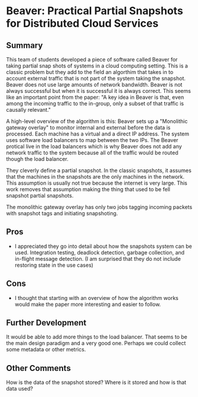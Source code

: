 # Beaver: Practical Partial Snapshots for Distributed Cloud Services

## Summary
This team of students developed a piece of software called Beaver for taking partial snap shots of systems in a cloud computing setting.
This is a classic problem but they add to the field an algorthim that takes in to account external traffic that is not part of the system taking the snapshot.
Beaver does not use large amounts of network bandwidth.
Beaver is not always successful but when it is successful it is always correct.
This seems like an important point from the paper: "A key idea in Beaver is that, even among the incoming traffic to the in-group, only a subset of that traffic is causally relevant."


A high-level overview of the algorithm is this: Beaver sets up a "Monolithic gateway overlay" to monitor internal and external before the data is processed.
Each machine has a virtual and a direct IP address.
The system uses software load balancers to map between the two IPs.
The Beaver protical live in the load balancers which is why Beaver does not add any network traffic to the system because all of the traffic would be routed though the load balancer.

They cleverly define a partial snapshot.
In the classic snapshots, it assumes that the machines in the snapshots are the only machines in the network.
This assumption is usually not true because the internet is very large.
This work removes that assumption making the thing that used to be fell snapshot partial snapshots.

The monolithic gateway overlay has only two jobs tagging incoming packets with snapshot tags and initiating snapshoting.


## Pros
- I appreciated they go into detail about how the snapshots system can be used.
Integration testing, deadlock detection, garbage collection, and in-flight message detection.
(I am surprised that they do not include restoring state in the use cases)

## Cons
- I thought that starting with an overview of how the algorithm works would make the paper more interesting and easier to follow.

## Further Development
It would be able to add more things to the load balancer.
That seems to be the main design paradigm and a very good one.
Perhaps we could collect some metadata or other metrics.

## Other Comments
How is the data of the snapshot stored?
Where is it stored and how is that data used?


